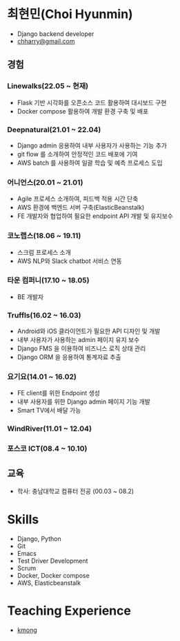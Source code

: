 # 최현민(Choi Hyunmin)
- Django backend developer
- chharry@gmail.com


## 경험

### Linewalks(22.05 ~ 현재)
- Flask 기반 시각화를 오픈소스 코드 활용하여 대시보드 구현
- Docker compose 활용하여 개발 환경 구축 및 배포

### Deepnatural(21.01 ~ 22.04)
- Django admin 응용하여 내부 사용자가 사용하는 기능 추가
- git flow 를 소개하여 안정적인 코드 배포에 기여
- AWS batch 를 사용하여 일괄 학습 및 예측 프로세스 도입

### 어니언스(20.01 ~ 21.01)
 - Agile 프로세스 소개하여, 피드백 적용 시간 단축
 - AWS 환경에 백엔드 서버 구축(ElasticBeanstalk)
 - FE 개발자와 협업하여 필요한 endpoint API 개발 및 유지보수

### 코노랩스(18.06 ~ 19.11)
 - 스크럼 프로세스 소개
 - AWS NLP와 Slack chatbot 서비스 연동

### 타운 컴퍼니(17.10 ~ 18.05)
 - BE 개발자

### Truffls(16.02 ~ 16.03)
 - Android와 iOS 클라이언트가 필요한 API 디자인 및 개발
 - 내부 사용자가 사용하는 admin 페이지 유지 보수
 - Django FMS 을 이용하여 비즈니스 로직 상태 관리
 - Django ORM 을 응용하여 통계자료 추출

### 요기요(14.01 ~ 16.02)
 - FE client를 위한 Endpoint 생성
 - 내부 사용자를 위한 Django admin 페이지 기능 개발
 - Smart TV에서 배달 가능

### WindRiver(11.01 ~ 12.04)

### 포스코 ICT(08.4 ~ 10.10)

## 교육
- 학사: 충남대학교 컴퓨터 전공 (00.03 ~ 08.2)



# Skills
 - Django, Python
 - Git
 - Emacs
 - Test Driver Development
 - Scrum
 - Docker, Docker compose
 - AWS, Elasticbeanstalk


# Teaching Experience
 - [kmong](https://kmong.com/@%ED%98%84%EB%AF%BC)

